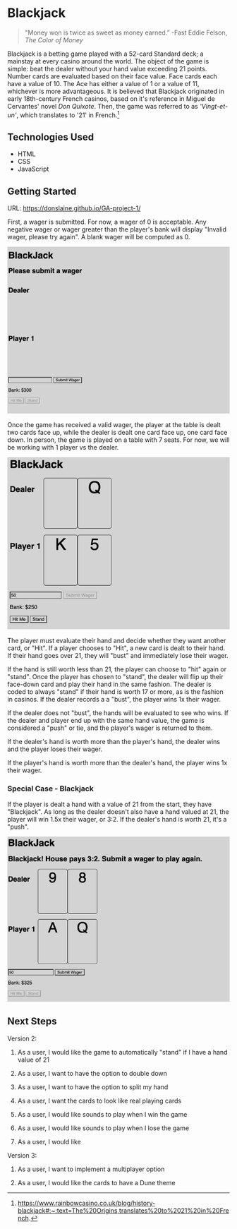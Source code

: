
# Blackjack

> "Money won is twice as sweet as money earned.” -Fast Eddie Felson, *The Color of Money*

Blackjack is a betting game played with a 52-card Standard deck; a mainstay at every casino around the world. The object of the game is simple: beat the dealer without your hand value exceeding 21 points. Number cards are evaluated based on their face value. Face cards each have a value of 10. The Ace has either a value of 1 or a value of 11, whichever is more advantageous. It is believed that Blackjack originated in early 18th-century French casinos, based on it's reference in Miguel de Cervantes' novel *Don Quixote*. Then, the game was referred to as *'Vingt-et-un'*, which translates to '21' in French.[^1]

## Technologies Used

- HTML
- CSS
- JavaScript

## Getting Started

URL: https://donslaine.github.io/GA-project-1/

First, a wager is submitted. For now, a wager of 0 is acceptable. Any negative wager or wager greater than the player's bank will display "Invalid wager, please try again". A blank wager will be computed as 0.

![initial-game-state](project-screenshots/initial-game-state.png)

Once the game has received a valid wager, the player at the table is dealt two cards face up, while the dealer is dealt one card face up, one card face down. In person, the game is played on a table with 7 seats. For now, we will be working with 1 player vs the dealer.

![cards-are-dealt](project-screenshots/cards-are-dealt.png)

The player must evaluate their hand and decide whether they want another card, or "Hit". If a player chooses to "Hit", a new card is dealt to their hand. If their hand goes over 21, they will "bust" and immediately lose their wager.

If the hand is still worth less than 21, the player can choose to "hit" again or "stand". Once the player has chosen to "stand", the dealer will flip up their face-down card and play their hand in the same fashion. The dealer is coded to always "stand" if their hand is worth 17 or more, as is the fashion in casinos. If the dealer records a  a "bust", the player wins 1x their wager.

If the dealer does not "bust", the hands will be evaluated to see who wins. If the dealer and player end up with the same hand value, the game is considered a "push" or tie, and the player's wager is returned to them.

If the dealer's hand is worth more than the player's hand, the dealer wins and the player loses their wager.

If the player's hand is worth more than the dealer's hand, the player wins 1x their wager.

### Special Case - Blackjack

If the player is dealt a hand with a value of 21 from the start, they have "Blackjack". As long as the dealer doesn't also have a hand valued at 21, the player will win 1.5x their wager, or 3:2. If the dealer's hand is worth 21, it's a "push".

![player-blackjack](project-screenshots/player-blackjack.png)
		
##	Next Steps

Version 2:

1. As a user, I would like the game to automatically "stand" if I have a hand value of 21

2. As a user, I want to have the option to double down

3. As a user, I want to have the option to split my hand

4. As a user, I want the cards to look like real playing cards

5. As a user, I would like sounds to play when I win the game
		
6. As a user, I would like sounds to play when I lose the game

7. As a user, I would like 

Version 3:
		
1. As a user, I want to implement a multiplayer option

2. As a user, I would like the cards to have a Dune theme

[^1]: https://www.rainbowcasino.co.uk/blog/history-blackjack#:~:text=The%20Origins,translates%20to%2021%20in%20French.